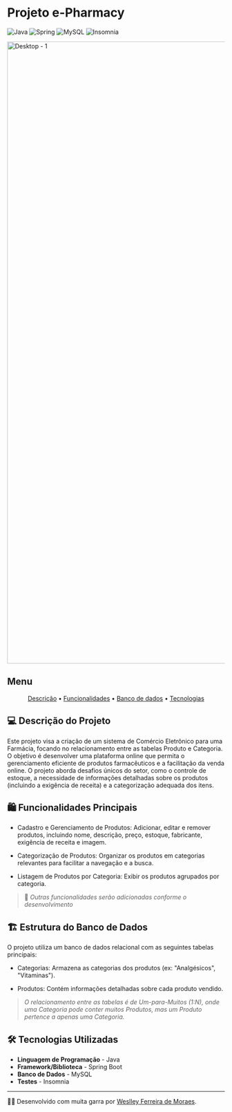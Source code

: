 # Projeto e-Pharmacy

![Java](https://img.shields.io/badge/java-%23ED8B00.svg?style=for-the-badge&logo=openjdk&logoColor=white)
![Spring](https://img.shields.io/badge/spring-%236DB33F.svg?style=for-the-badge&logo=spring&logoColor=white)
![MySQL](https://img.shields.io/badge/mysql-4479A1.svg?style=for-the-badge&logo=mysql&logoColor=white)
![Insomnia](https://img.shields.io/badge/Insomnia-black?style=for-the-badge&logo=insomnia&logoColor=5849BE)

<img width="1440" alt="Desktop - 1" src="https://github.com/user-attachments/assets/f9ebbdc6-6e0e-456a-9e5e-b5326fe44e8a" />

## Menu
<p align="center">
 <a href="#descricao">Descrição</a> •
 <a href="#funcionalidades">Funcionalidades</a> •
 <a href="#bancodedados">Banco de dados</a> •
 <a href="#tecnologias">Tecnologias</a>
</p>


<h2 id="descricao">💻 Descrição do Projeto</h2>
Este projeto visa a criação de um sistema de Comércio Eletrônico para uma Farmácia, focando no relacionamento entre as tabelas Produto e Categoria. O objetivo é desenvolver uma plataforma online que permita o gerenciamento eficiente de produtos farmacêuticos e a facilitação da venda online. O projeto aborda desafios únicos do setor, como o controle de estoque, a necessidade de informações detalhadas sobre os produtos (incluindo a exigência de receita) e a categorização adequada dos itens.

<h2 id="funcionalidades">🛍️ Funcionalidades Principais</h2>

- Cadastro e Gerenciamento de Produtos: Adicionar, editar e remover produtos, incluindo nome, descrição, preço, estoque, fabricante, exigência de receita e imagem.

- Categorização de Produtos: Organizar os produtos em categorias relevantes para facilitar a navegação e a busca.

- Listagem de Produtos por Categoria: Exibir os produtos agrupados por categoria.

> 🚧 _Outras funcionalidades serão adicionadas conforme o desenvolvimento_

<h2 id="bancodedados">🏗️ Estrutura do Banco de Dados</h2>

O projeto utiliza um banco de dados relacional com as seguintes tabelas principais:

- Categorias: Armazena as categorias dos produtos (ex: "Analgésicos", "Vitaminas").

- Produtos: Contém informações detalhadas sobre cada produto vendido.

> _O relacionamento entre as tabelas é de Um-para-Muitos (1:N), onde uma Categoria pode conter muitos Produtos, mas um Produto pertence a apenas uma Categoria._

<h2 id="tecnologias">🛠️ Tecnologias Utilizadas</h2>

- __Linguagem de Programação__ - Java
- __Framework/Biblioteca__ - Spring Boot
- __Banco de Dados__ - MySQL
- __Testes__ - Insomnia


---

👨‍💻 Desenvolvido com muita garra por [Weslley Ferreira de Moraes](https://www.linkedin.com/in/weslleyferreira/).
